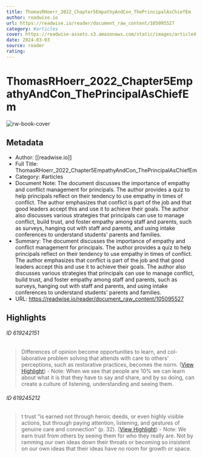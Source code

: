```yaml
---
title: ThomasRHoerr_2022_Chapter5EmpathyAndCon_ThePrincipalAsChiefEm
author: readwise.io
url: https://readwise.io/reader/document_raw_content/105095527
category: #articles
cover: https://readwise-assets.s3.amazonaws.com/static/images/article4.6bc1851654a0.png
date: 2024-03-03
source: reader
rating:
---
```

# ThomasRHoerr_2022_Chapter5EmpathyAndCon_ThePrincipalAsChiefEm

![rw-book-cover](https://readwise-assets.s3.amazonaws.com/static/images/article4.6bc1851654a0.png)

## Metadata
- Author: [[readwise.io]]
- Full Title: ThomasRHoerr_2022_Chapter5EmpathyAndCon_ThePrincipalAsChiefEm
- Category: #articles
- Document Note: The document discusses the importance of empathy and conflict management for principals. The author provides a quiz to help principals reflect on their tendency to use empathy in times of conflict. The author emphasizes that conflict is part of the job and that good leaders accept this and use it to achieve their goals. The author also discusses various strategies that principals can use to manage conflict, build trust, and foster empathy among staff and parents, such as surveys, hanging out with staff and parents, and using intake conferences to understand students' parents and families.
- Summary: The document discusses the importance of empathy and conflict management for principals. The author provides a quiz to help principals reflect on their tendency to use empathy in times of conflict. The author emphasizes that conflict is part of the job and that good leaders accept this and use it to achieve their goals. The author also discusses various strategies that principals can use to manage conflict, build trust, and foster empathy among staff and parents, such as surveys, hanging out with staff and parents, and using intake conferences to understand students' parents and families.
- URL: https://readwise.io/reader/document_raw_content/105095527

## Highlights
###### ID 619242151
> Differences of opinion become opportunities to learn, and col- laborative problem solving that attends with care to others’ perceptions, such as restorative practices, becomes the norm. ([View Highlight](https://read.readwise.io/read/01he1yp75gka943p865zvegv9j))
    - Note: When we see that people are 10% we can learn about what it is that they have to say and share, and by so doing, can create a culture of listening, understanding and seeing them.
    
###### ID 619245212
> t trust “is earned not through heroic deeds, or even highly visible actions, but through paying attention, listening, and gestures of genuine care and connection” (p. 32). ([View Highlight](https://read.readwise.io/read/01he1yw27dasw8ggjpx49197wk))
    - Note: We earn trust from others by seeing them for who they really are. Not by ramming our own ideas down their throats or becoming so insistent on our own ideas that their ideas have no room for growth or space.
    
